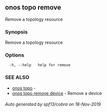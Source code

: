## onos topo remove

Remove a topology resource

### Synopsis

Remove a topology resource

### Options

```
  -h, --help   help for remove
```

### SEE ALSO

* [onos topo](onos_topo.md)	 - 
* [onos topo remove device](onos_topo_remove_device.md)	 - Remove a device

###### Auto generated by spf13/cobra on 18-Nov-2019
